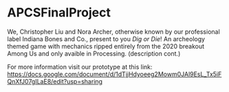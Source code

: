 # APCSFinalProject

We, Christopher Liu and Nora Archer, otherwise known by our professional label Indiana Bones and Co., present to you *Dig or Die*! An archeology themed game with mechanics ripped entirely from the 2020 breakout Among Us and only avaible in Processing. (description cont.)

For more information visit our prototype at this link: https://docs.google.com/document/d/1dTjjHdyoeeg2Mowm0JAl9EsL_Tx5iFQnXfJ07gILaE8/edit?usp=sharing

